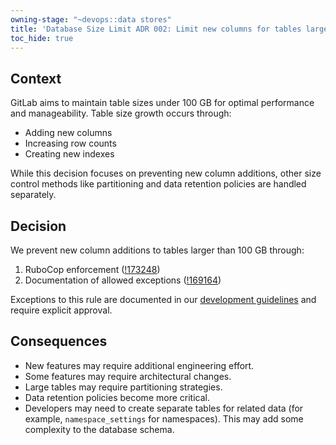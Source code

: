 ```yaml
---
owning-stage: "~devops::data stores"
title: 'Database Size Limit ADR 002: Limit new columns for tables larger than 100 GB'
toc_hide: true
---
```


## Context

GitLab aims to maintain table sizes under 100 GB for optimal performance and manageability. Table size growth occurs through:

- Adding new columns
- Increasing row counts
- Creating new indexes

While this decision focuses on preventing new column additions, other size control methods like partitioning and data retention policies are handled separately.

## Decision

We prevent new column additions to tables larger than 100 GB through:

1. RuboCop enforcement ([!173248](https://gitlab.com/gitlab-org/gitlab/-/merge_requests/173248))
1. Documentation of allowed exceptions ([!169164](https://gitlab.com/gitlab-org/gitlab/-/merge_requests/169164/diffs))

Exceptions to this rule are documented in our
[development guidelines](https://docs.gitlab.com/ee/development/database/large_tables_limitations.html#requesting-an-exception)
and require explicit approval.

## Consequences

- New features may require additional engineering effort.
- Some features may require architectural changes.
- Large tables may require partitioning strategies.
- Data retention policies become more critical.
- Developers may need to create separate tables for related data (for example, `namespace_settings` for namespaces).
  This may add some complexity to the database schema.
